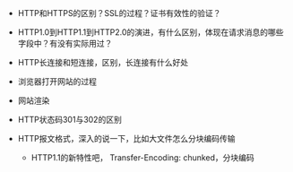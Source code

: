 - HTTP和HTTPS的区别？SSL的过程？证书有效性的验证？

- HTTP1.0到HTTP1.1到HTTP2.0的演进，有什么区别，体现在请求消息的哪些字段中？有没有实际用过？

- HTTP长连接和短连接，区别，长连接有什么好处



- 浏览器打开网站的过程

- 网站渲染

- HTTP状态码301与302的区别

- HTTP报文格式，深入的说一下，比如大文件怎么分块编码传输
  - HTTP1.1的新特性吧， Transfer-Encoding: chunked，分块编码